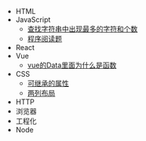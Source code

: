 - HTML
- JavaScript
  - [查找字符串中出现最多的字符和个数](JavaScript/查找字符串中出现最多的字符和个数.md)
  - [程序阅读题](JavaScript/程序阅读题.md)
- React
- Vue
  - [vue的Data里面为什么是函数](Vue/vue的Data里面为什么是函数.md)
- CSS
  - [可继承的属性](CSS/可继承的属性.md)
  - [两列布局](CSS/两列布局的实现.md)
- HTTP
- 浏览器
- 工程化
- Node